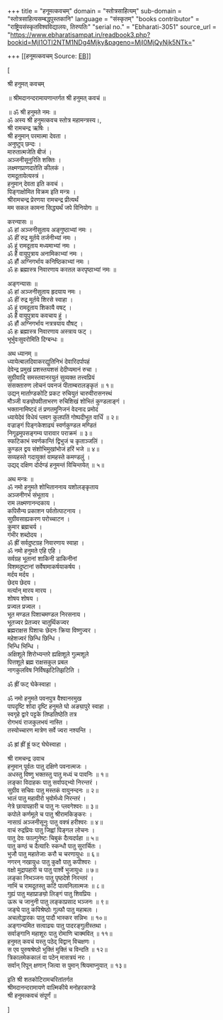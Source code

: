 +++
title = "हनूमत्कवचम्"
domain = "स्तोत्रसाहित्यम्"
sub-domain = "स्तोत्रसाहित्यसम्बद्धपुस्तकानि"
language = "संस्कृतम्"
"books contributor" = "राष्ट्रियसंस्कृतविश्वविद्यालयः, तिरुपतिः"
"serial no." = "Ebharati-3051"
source_url = "https://www.ebharatisampat.in/readbook3.php?bookid=MjI1OTI2NTM1NDg4Mjky&pageno=MjI0MjQyNjk5NTk="

+++
[[हनूमत्कवचम्	Source: [EB](https://www.ebharatisampat.in/readbook3.php?bookid=MjI1OTI2NTM1NDg4Mjky&pageno=MjI0MjQyNjk5NTk=)]]

\[



श्री हनुमत् कवचम्


॥ श्रीमदानन्दरामायणान्तर्गत श्री हनुमत् कवचं ॥

॥ ॐ श्री हनुमते नमः ॥  
ॐ अस्य श्री हनुमत्कवच स्तोत्र महामन्त्रस्य।,  
श्री रामचन्द्र ऋषिः ।  
श्री हनुमान् परमात्मा देवता ।  
अनुष्टुप् छन्दः ।  
मारुतात्मजेति बीजं ।  
अञ्जनीसूनुरिति शक्तिः ।  
लक्ष्मणप्राणदातेति कीलकं ।  
रामदूतायेत्यस्त्रं ।  
हनुमान् देवता इति कवचं ।  
पिङ्गाक्षोमित विक्रम इति मन्त्रः ।  
श्रीरामचन्द्र प्रेरणया रामचन्द्र प्रीत्यर्थं  
मम सकल कामना सिद्ध्यर्थं जपे विनियोगः ॥

करन्यासः ॥  
ॐ हां अञ्जनीसुताय अङ्गुष्ठाभ्यां नमः ।  
ॐ हीं रुद्र मूर्तये तर्जनीभ्यां नमः ।  
ॐ हूं रामदूताय मध्यमाभ्यां नमः ।  
ॐ हैं वायुपुत्राय अनामिकाभ्यां नमः ।  
ॐ हौं अग्निगर्भाय कनिष्ठिकाभ्यां नमः ।  
ॐ हः ब्रह्मास्त्र निवारणाय करतल करपृष्ठाभ्यां नमः ॥

अङ्गन्यासः ॥  
ॐ हां अञ्जनीसुताय हृदयाय नमः ।  
ॐ हीं रुद्र मूर्तये शिरसे स्वाहा ।  
ॐ हूं रामदूताय शिकायै वषट् ।  
ॐ हैं वायुपुत्राय कवचाय हुं ।  
ॐ हौं अग्निगर्भाय नत्रत्रयाय वौषट् ।  
ॐ हः ब्रह्मास्त्र निवारणाय अस्त्राय फट् ।  
भूर्भुवःसुवरोमिति दिग्बन्धः ॥

अथ ध्यानम् ॥  
ध्यायेत्बालदिवाकरद्युतिनिभं देवारिदर्पापहं  
देवेन्द्र प्रमुखं प्रशस्तयशसं देदीप्यमानं रुचा ।  
सुग्रीवादि समस्तवानरयुतं सुव्यक्त तत्त्वप्रियं  
संसक्तारुण लोचनं पवनजं पीताम्बरालङ्कृतं ॥ १॥  
उद्यन् मार्ताण्डकोटि प्रकट रुचियुतं चारुवीरासनस्थं  
मौञ्जी यङ्य़ोपवीताभरण रुचिशिखं शोभितं कुण्डलाङ्गं ।  
भक्तानामिष्टदं तं प्रणतमुनिजनं वेदनाद प्रमोदं  
ध्यायेदेवं विधेयं प्लवग कुलपतिं गोष्पदीभूत वार्धिं ॥ २॥  
वज्राङ्गं पिङ्गकेशाढ्यं स्वर्णकुण्डल मण्डितं  
निगूढमुपसङ्गम्य पारावार पराक्रमं ॥ ३॥  
स्फटिकाभं स्वर्णकान्तिं द्विभुजं च कृताञ्जलिं ।  
कुण्डल द्वय संशोभिमुखांभोजं हरिं भजे ॥ ४॥  
सव्यहस्ते गदायुक्तं वामहस्ते कमण्डलुं ।  
उद्यद् दक्षिण दोर्दण्डं हनुमन्तं विचिन्तयेत् ॥ ५॥

अथ मन्त्रः ॥  
ॐ नमो हनुमते शोभिताननाय यशोलङ्कृताय  
अञ्जनीगर्भ संभूताय ।  
राम लक्ष्मणानन्दकाय ।  
कपिसैन्य प्रकाशन पर्वतोत्पाटनाय ।  
सुग्रीवसाह्यकरण परोच्चाटन ।  
कुमार ब्रह्मचर्य ।  
गंभीर शब्दोदय ।  
ॐ ह्रीं सर्वदुष्टग्रह निवारणाय स्वाहा ।  
ॐ नमो हनुमते एहि एहि ।  
सर्वग्रह भूतानां शाकिनी डाकिनीनां  
विशमदुष्टानां सर्वेषामाकर्षयाकर्षय ।  
मर्दय मर्दय ।  
छेदय छेदय ।  
मर्त्यान् मारय मारय ।  
शोषय शोषय ।  
प्रज्वल प्रज्वल ।  
भूत मण्डल पिशाचमण्डल निरसनाय ।  
भूतज्वर प्रेतज्वर चातुर्थिकज्वर  
ब्रह्मराक्षस पिशाचः छेदनः क्रिया विष्णुज्वर ।  
महेशज्वरं छिन्धि छिन्धि ।  
भिन्धि भिन्धि ।  
अक्षिशूले शिरोभ्यन्तरे ह्यक्षिशूले गुल्मशूले  
पित्तशूले ब्रह्म राक्षसकुल प्रबल  
नागकुलविष निर्विषझटितिझटिति ।

ॐ ह्रीं फट् घेकेस्वाहा ।

ॐ नमो हनुमते पवनपुत्र वैश्वानरमुख  
पापदृष्टि शोदा दृष्टि हनुमते घो अङ्य़ापुरे स्वाहा ।  
स्वगृहे द्वारे पट्टके तिष्डतिष्ठेति तत्र  
रोगभयं राजकुलभयं नास्ति ।  
तस्योच्चारण मात्रेण सर्वे ज्वरा नश्यन्ति ।

ॐ ह्रां ह्रीं ह्रूं फट् घेघेस्वाहा ।

श्री रामचन्द्र उवाच  
हनुमान् पूर्वतः पातु दक्षिणे पवनात्मजः ।  
अधस्तु विष्णु भक्तस्तु पातु मध्यं च पावनिः ॥ १॥  
लङ्का विदाहकः पातु सर्वापद्भ्यो निरन्तरं ।  
सुग्रीव सचिवः पातु मस्तकं वायुनन्दनः ॥ २॥  
भालं पातु महावीरो भृवोर्मध्ये निरन्तरं ।  
नेत्रे छायापहारी च पातु नः प्लवगेश्वरः ॥ ३॥  
कपोले कर्णमूले च पातु श्रीरामकिङ्करः ।  
नासाग्रं अञ्जनीसूनुः पातु वक्त्रं हरीश्वरः ॥ ४॥  
वाचं रुद्रप्रियः पातु जिह्वां पिङ्गल लोचनः ।  
पातु देवः फाल्गुनेष्टः चिबुकं दैत्यदर्पहा ॥ ५॥  
पातु कण्ठं च दैत्यारिः स्कन्धौ पातु सुरार्चितः ।  
भुजौ पातु महातेजाः करौ च चरणायुधः ॥ ६॥  
नगरन् नखायुधः पातु कुक्षौ पातु कपीश्वरः ।  
वक्षो मुद्रापहारी च पातु पार्श्वे भुजायुधः ॥ ७॥  
लङ्का निभञ्जनः पातु पृष्ठदेशे निरन्तरं ।  
नाभिं च रामदूतस्तु कटिं पात्वनिलात्मजः ॥ ८॥  
गुह्यं पातु महाप्राङ्य़ो लिङ्गं पातु शिवप्रियः ।  
ऊरू च जानुनी पातु लङ्काप्रसाद भञ्जनः ॥ ९॥  
जङ्घे पातु कपिश्रेष्ठोः गुल्फौ पातु महाबलः ।  
अचलोद्धारकः पातु पादौ भास्कर सन्निभः ॥ १०॥  
अङ्गान्यमित सत्वाढ्यः पातु पादरङ्गुलीस्तथा ।  
सर्वाङ्गानि महाशूरः पातु रोमाणि चाक्मवित् ॥ ११॥  
हनुमत् कवचं यस्तु पठेद् विद्वान् विचक्षणः ।  
स एव पुरुषश्रेष्ठो भुक्तिं मुक्तिं च विन्दति ॥ १२॥  
त्रिकालमेककालं वा पठेन् मासत्रयं नरः ।  
सर्वान् रिपून् क्षणान् जित्वा स पुमान् श्रियमाप्नुयात् ॥ १३॥

इति श्री शतकोटिरामचरितांतर्गत  
श्रीमदानन्दरामायणे वाल्मिकीये मनोहरकाण्डे  
श्री हनुमत्कवचं संपूर्णं ॥





\]
